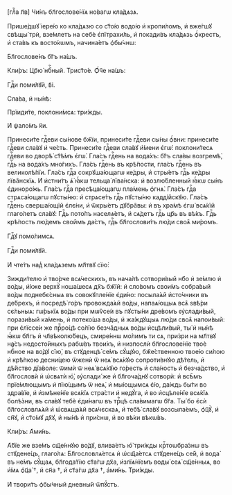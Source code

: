 [глⷡ҇а л҃в] Чи́нъ бл҃гослове́нїѧ но́вагѡ кла́дѧзѧ.

Прише́дшꙋ і҆ере́ю ко кла́дѧзю со ст҃о́ю водо́ю и҆ кропи́ломъ, и҆ вже́гшꙋ свѣщы̀
трѝ, взе́млетъ на себѐ є҆пїтрахи́ль, и҆ покади́въ кла́дѧзь ѻ҆́крестъ, и҆ ста́въ
къ восто́кѡмъ, начина́етъ ѻ҆бы́чнѡ:

Бл҃гослове́нъ бг҃ъ на́шъ.

Кли́ръ: Цр҃ю̀ нбⷭ҇ный. Трист҃о́е. Ѻ҆́ч҃е на́шъ:

Гдⷭ҇и поми́лꙋй, в҃і.

Сла́ва, и҆ ны́нѣ:

Прїиди́те, поклони́мсѧ: три́жды.

И҆ ѱало́мъ к҃и.

Принеси́те гдⷭ҇еви сы́нове бж҃їи, принеси́те гдⷭ҇еви сы́ны ѻ҆́вни: принеси́те
гдⷭ҇еви сла́вꙋ и҆ че́сть. Принеси́те гдⷭ҇еви сла́вꙋ и҆́мени є҆гѡ̀: поклони́тесѧ
гдⷭ҇еви во дворѣ̀ ст҃ѣ́мъ є҆гѡ̀. Гла́съ гдⷭ҇ень на вода́хъ: бг҃ъ сла́вы
возгремѣ̀, гдⷭ҇ь на вода́хъ мно́гихъ. Гла́съ гдⷭ҇ень въ крѣ́пости, гла́съ
гдⷭ҇ень въ великолѣ́пїи. Гла́съ гдⷭ҇а сокрꙋша́ющагѡ ке́дры, и҆ стры́етъ гдⷭ҇ь
ке́дры лїва̑нскїѧ. И҆ и҆стни́тъ ѧ҆̀ ꙗ҆́кѡ тельца̀ лїва́нска: и҆ возлю́бленный
ꙗ҆́кѡ сы́нъ є҆диноро́жь. Гла́съ гдⷭ҇а пресѣца́ющагѡ пла́мень ѻ҆гнѧ̀. Гла́съ
гдⷭ҇а стрѧса́ющагѡ пꙋсты́ню: и҆ стрѧсе́тъ гдⷭ҇ь пꙋсты́ню кадді́йскꙋю. Гла́съ
гдⷭ҇ень сверша́ющїй є҆лє́ни, и҆ ѿкры́етъ дꙋбра̑вы: и҆ въ хра́мѣ є҆гѡ̀ всѧ́кїй
глаго́летъ сла́вꙋ: Гдⷭ҇ь пото́пъ населѧ́етъ, и҆ сѧ́детъ гдⷭ҇ь цр҃ь въ вѣ́къ.
Гдⷭ҇ь крѣ́пость лю́демъ свои̑мъ да́стъ, гдⷭ҇ь бл҃гослови́тъ лю́ди своѧ̑ ми́ромъ.

Гдⷭ҇ꙋ помо́лимсѧ.

Гдⷭ҇и поми́лꙋй.

И҆ чте́тъ над̾ кла́дѧземъ мл҃твꙋ сїю̀:

Зижди́телю и҆ тво́рче всѧ́ческихъ, въ нача́лѣ сотвори́вый нб҃о и҆ зе́млю и҆
во́ды, и҆́хже верхꙋ̀ ноша́шесѧ дх҃ъ бж҃їй: и҆ сло́вомъ свои́мъ собра́вый во́ды
поднебє́сныѧ въ совокꙋпле́нїе є҆ди́но: посыла́ѧй и҆сто́чники въ де́брехъ, и҆
посредѣ̀ го́ръ провожда́ѧй во́ды, напаѧ́ющыѧ всѧ̑ ѕвѣ́ри сє́льныѧ: гѡ́рькїѧ
во́ды при мѡѷсе́и въ пꙋсты́ни дре́вомъ ᲂу҆слади́вый, порази́вый ка́мень, и҆
потеко́ша во́ды, и҆ жа́ждꙋщыѧ лю́ди своѧ̑ напои́вый: при є҆лїссе́и же прⷪ҇ро́цѣ
со́лїю безча̑дныѧ во́ды и҆сцѣли́вый, ты̀ и҆ ны́нѣ ꙗ҆́кѡ бл҃гъ и҆ чл҃вѣколю́бецъ,
смире́ннѡ мо́лимъ ти сѧ, при́зри на мл҃твꙋ на́съ недосто́йныхъ рабѡ́въ твои́хъ,
и҆ низпослѝ бл҃гослове́нїе твоѐ нбⷭ҇ное на во́дꙋ сїю̀, въ стꙋденцѣ̀ се́мъ
сꙋ́щꙋю, бж҃е́ственною твое́ю си́лою и҆ крѣ́пкою десни́цею ѿженѝ ѿ неѧ̀ всѧ́кꙋю
сопроти́внꙋю дѣ́тель, и҆ дѣ́йство дїа́воле: ѿимѝ ѿ неѧ̀ всѧ́кꙋю го́ресть и҆
сла́ность и҆ безча́дство, и҆ бл҃гословѝ и҆ ѡ҆свѧтѝ ю҆̀, ᲂу҆слади́ же и҆
бл҃гоча́днꙋ сотворѝ: и҆ всѣ̑мъ прїе́млющымъ и҆ пїю́щымъ ѿ неѧ̀, и҆ мы́ющымсѧ
є҆́ю, да́ждь бы́ти во здра́вїе, и҆ и҆змѣне́нїе всѧ́кїѧ стра́сти и҆ недꙋ́га, и҆
во и҆сцѣле́нїе всѧ́кїѧ болѣ́зни, въ сла́вꙋ тебѐ є҆ди́нагѡ въ трⷪ҇цѣ сла́вимагѡ
бг҃а. Ты́ бо є҆сѝ бл҃гословлѧ́ѧй и҆ ѡ҆свѧща́ѧй всѧ́чєскаѧ, и҆ тебѣ̀ сла́вꙋ
возсыла́емъ, ѻ҆ц҃ꙋ̀, и҆ сн҃ꙋ, и҆ ст҃о́мꙋ дх҃ꙋ, и҆ ны́нѣ и҆ при́снѡ, и҆ во вѣ́ки
вѣкѡ́въ.

Кли́ръ: А҆ми́нь.

А҆́бїе же взе́мъ сщ҃е́ннꙋю во́дꙋ, влива́етъ ю҆̀ три́жды крⷭ҇тоѡбра́знѡ въ
стꙋдене́цъ, глаго́лѧ: Бл҃гословлѧ́етсѧ и҆ ѡ҆сщ҃а́етсѧ стꙋдене́цъ се́й, и҆ вода̀
въ не́мъ сꙋ́щаѧ, бл҃года́тїю ст҃а́гѡ дх҃а, и҆злїѧ́нїемъ воды̀ сеѧ̀ сщ҃е́нныѧ, во
и҆́мѧ ѻ҆ц҃а̀ †, и҆ сн҃а †, и҆ ст҃а́гѡ дх҃а †, а҆ми́нь. Три́жды.

И҆ твори́тъ ѻ҆бы́чный дневны́й ѿпꙋ́стъ.

